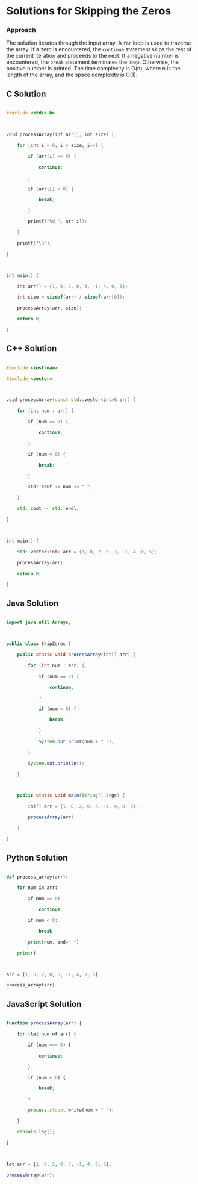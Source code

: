 # Solutions for Skipping the Zeros

### Approach
The solution iterates through the input array.  A `for` loop is used to traverse the array.  If a zero is encountered, the `continue` statement skips the rest of the current iteration and proceeds to the next. If a negative number is encountered, the `break` statement terminates the loop. Otherwise, the positive number is printed. The time complexity is O(n), where n is the length of the array, and the space complexity is O(1).

## C Solution
```c
#include <stdio.h>

void processArray(int arr[], int size) {
    for (int i = 0; i < size; i++) {
        if (arr[i] == 0) {
            continue;
        }
        if (arr[i] < 0) {
            break;
        }
        printf("%d ", arr[i]);
    }
    printf("\n");
}

int main() {
    int arr[] = {1, 0, 2, 0, 3, -1, 4, 0, 5};
    int size = sizeof(arr) / sizeof(arr[0]);
    processArray(arr, size);
    return 0;
}
```

## C++ Solution
```cpp
#include <iostream>
#include <vector>

void processArray(const std::vector<int>& arr) {
    for (int num : arr) {
        if (num == 0) {
            continue;
        }
        if (num < 0) {
            break;
        }
        std::cout << num << " ";
    }
    std::cout << std::endl;
}

int main() {
    std::vector<int> arr = {1, 0, 2, 0, 3, -1, 4, 0, 5};
    processArray(arr);
    return 0;
}
```

## Java Solution
```java
import java.util.Arrays;

public class SkipZeros {
    public static void processArray(int[] arr) {
        for (int num : arr) {
            if (num == 0) {
                continue;
            }
            if (num < 0) {
                break;
            }
            System.out.print(num + " ");
        }
        System.out.println();
    }

    public static void main(String[] args) {
        int[] arr = {1, 0, 2, 0, 3, -1, 4, 0, 5};
        processArray(arr);
    }
}
```

## Python Solution
```python
def process_array(arr):
    for num in arr:
        if num == 0:
            continue
        if num < 0:
            break
        print(num, end=" ")
    print()

arr = [1, 0, 2, 0, 3, -1, 4, 0, 5]
process_array(arr)
```

## JavaScript Solution
```javascript
function processArray(arr) {
    for (let num of arr) {
        if (num === 0) {
            continue;
        }
        if (num < 0) {
            break;
        }
        process.stdout.write(num + " ");
    }
    console.log();
}

let arr = [1, 0, 2, 0, 3, -1, 4, 0, 5];
processArray(arr);
```